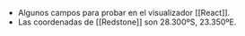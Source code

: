 - Algunos campos para probar en el visualizador [[React]].
- Las coordenadas de [[Redstone]] son 28.300ºS, 23.350ºE.